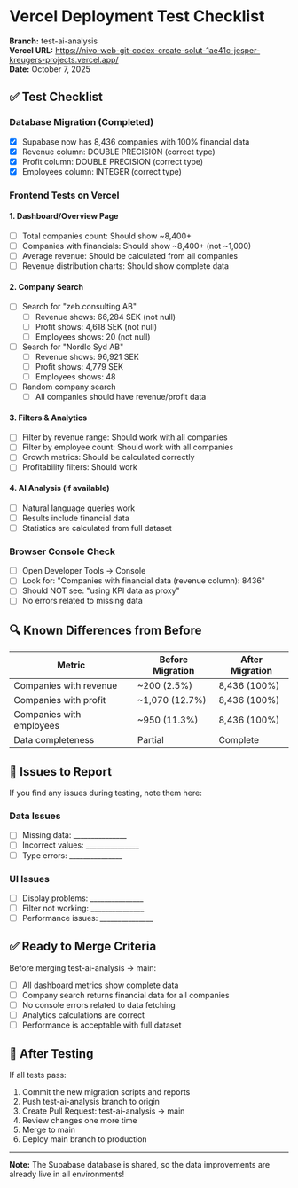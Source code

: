 # Vercel Deployment Test Checklist

**Branch:** test-ai-analysis  
**Vercel URL:** https://nivo-web-git-codex-create-solut-1ae41c-jesper-kreugers-projects.vercel.app/  
**Date:** October 7, 2025

## ✅ Test Checklist

### Database Migration (Completed)
- [x] Supabase now has 8,436 companies with 100% financial data
- [x] Revenue column: DOUBLE PRECISION (correct type)
- [x] Profit column: DOUBLE PRECISION (correct type)  
- [x] Employees column: INTEGER (correct type)

### Frontend Tests on Vercel

#### 1. Dashboard/Overview Page
- [ ] Total companies count: Should show ~8,400+
- [ ] Companies with financials: Should show ~8,400+ (not ~1,000)
- [ ] Average revenue: Should be calculated from all companies
- [ ] Revenue distribution charts: Should show complete data

#### 2. Company Search
- [ ] Search for "zeb.consulting AB"
  - [ ] Revenue shows: 66,284 SEK (not null)
  - [ ] Profit shows: 4,618 SEK (not null)
  - [ ] Employees shows: 20 (not null)

- [ ] Search for "Nordlo Syd AB"
  - [ ] Revenue shows: 96,921 SEK
  - [ ] Profit shows: 4,779 SEK
  - [ ] Employees shows: 48

- [ ] Random company search
  - [ ] All companies should have revenue/profit data

#### 3. Filters & Analytics
- [ ] Filter by revenue range: Should work with all companies
- [ ] Filter by employee count: Should work with all companies
- [ ] Growth metrics: Should be calculated correctly
- [ ] Profitability filters: Should work

#### 4. AI Analysis (if available)
- [ ] Natural language queries work
- [ ] Results include financial data
- [ ] Statistics are calculated from full dataset

### Browser Console Check
- [ ] Open Developer Tools → Console
- [ ] Look for: "Companies with financial data (revenue column): 8436"
- [ ] Should NOT see: "using KPI data as proxy"
- [ ] No errors related to missing data

## 🔍 Known Differences from Before

| Metric | Before Migration | After Migration |
|--------|------------------|-----------------|
| Companies with revenue | ~200 (2.5%) | 8,436 (100%) |
| Companies with profit | ~1,070 (12.7%) | 8,436 (100%) |
| Companies with employees | ~950 (11.3%) | 8,436 (100%) |
| Data completeness | Partial | Complete |

## 📝 Issues to Report

If you find any issues during testing, note them here:

### Data Issues
- [ ] Missing data: _______________
- [ ] Incorrect values: _______________
- [ ] Type errors: _______________

### UI Issues  
- [ ] Display problems: _______________
- [ ] Filter not working: _______________
- [ ] Performance issues: _______________

## ✅ Ready to Merge Criteria

Before merging test-ai-analysis → main:
- [ ] All dashboard metrics show complete data
- [ ] Company search returns financial data for all companies
- [ ] No console errors related to data fetching
- [ ] Analytics calculations are correct
- [ ] Performance is acceptable with full dataset

## 🚀 After Testing

If all tests pass:
1. Commit the new migration scripts and reports
2. Push test-ai-analysis branch to origin
3. Create Pull Request: test-ai-analysis → main
4. Review changes one more time
5. Merge to main
6. Deploy main branch to production

---

**Note:** The Supabase database is shared, so the data improvements are already live in all environments!
